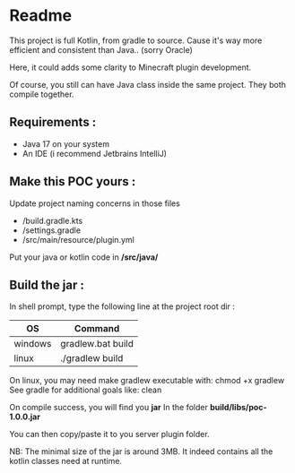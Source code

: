# Readme

This project is full Kotlin, from gradle to source.
Cause it's way more efficient and consistent than Java.. (sorry Oracle)

Here, it could adds some clarity to Minecraft plugin development.

Of course, you still can have Java class inside the same project.
They both compile together.

## Requirements :
 * Java 17 on your system
 * An IDE (i recommend Jetbrains IntelliJ)
 
## Make this POC yours :

Update project naming concerns in those files
 * /build.gradle.kts
 * /settings.gradle
 * /src/main/resource/plugin.yml

Put your java or kotlin code in **/src/java/**

## Build the jar :

In shell prompt, type the following line at the project root dir :

| OS      | Command           |
|---------|-------------------|
| windows | gradlew.bat build |
| linux   | ./gradlew build   |
 
On linux, you may need make gradlew executable with: chmod +x gradlew
See gradle for additional goals like: clean

On compile success, you will find you **jar**
In the folder **build/libs/poc-1.0.0.jar**

You can then copy/paste it to you server plugin folder.

NB: 
The minimal size of the jar is around 3MB.
It indeed contains all the kotlin classes need at runtime.



